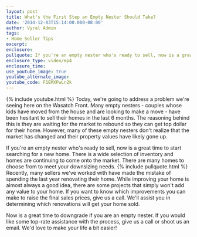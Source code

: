 ```yaml
---
layout: post
title: What's the First Step an Empty Nester Should Take?
date: '2014-12-03T15:14:00.000-08:00'
author: Vyral Admin
tags:
- Home Seller Tips
excerpt:
enclosure:
pullquote: If you're an empty nester who's ready to sell, now is a great time to start searching for a new home.
enclosure_type: video/mp4
enclosure_time:
use_youtube_image: true
youtube_alternate_image:
youtube_code: F1EMXPwLn2k
---
```

{% include youtube.html %}
Today, we're going to address a problem we're seeing here on the Wasatch Front. Many empty nesters - couples whose kids have moved from the house and are looking to make a move - have been hesitant to sell their homes in the last 6 months. The reasoning behind this is they are waiting for the market to rebound so they can get top dollar for their home. However, many of these empty nesters don't realize that the market has changed and their property values have likely gone up.

If you're an empty nester who's ready to sell, now is a great time to start searching for a new home. There is a wide selection of inventory and homes are continuing to come onto the market. There are many homes to choose from to meet your downsizing needs.
{% include pullquote.html %}
Recently, many sellers we've worked with have made the mistake of spending the last year renovating their home. While improving your home is almost always a good idea, there are some projects that simply won't add any value to your home. If you want to know which improvements you can make to raise the final sales prices, give us a call. We'll assist you in determining which renovations will get your home sold.

Now is a great time to downgrade if you are an empty nester. If you would like some top-rate assistance with the process, give us a call or shoot us an email. We'd love to make your life a bit easier!
